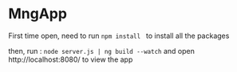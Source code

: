 # MngApp


First time open, need to run `npm install ` to install all the packages

then, run : `node server.js | ng build --watch` and open http://localhost:8080/ to view the app 